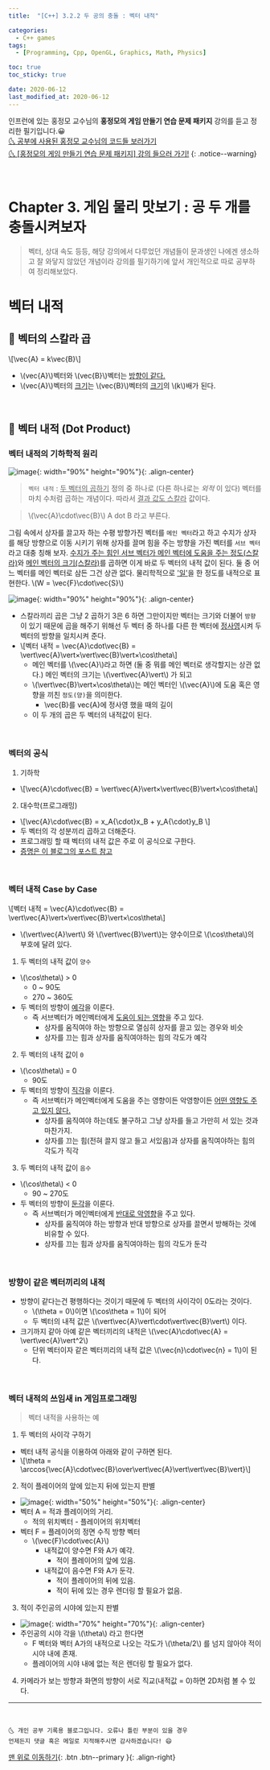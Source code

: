 ```yaml
---
title:  "[C++] 3.2.2 두 공의 충돌 : 벡터 내적" 

categories:
  - C++ games
tags:
  - [Programming, Cpp, OpenGL, Graphics, Math, Physics]

toc: true
toc_sticky: true

date: 2020-06-12
last_modified_at: 2020-06-12
---
```


인프런에 있는 홍정모 교수님의 **홍정모의 게임 만들기 연습 문제 패키지** 강의를 듣고 정리한 필기입니다.😀   
[🌜 공부에 사용된 홍정모 교수님의 코드들 보러가기](https://github.com/jmhong-simulation/GameDevPracticePackage)   
[🌜 [홍정모의 게임 만들기 연습 문제 패키지] 강의 들으러 가기!](https://www.inflearn.com/course/c-2)
{: .notice--warning}

<br>

# Chapter 3. 게임 물리 맛보기 : 공 두 개를 충돌시켜보자

> 벡터, 상대 속도 등등, 해당 강의에서 다루었던 개념들이 문과생인 나에겐 생소하고 잘 와닿지 않았던 개념이라 강의를 필기하기에 앞서 개인적으로 따로 공부하여 정리해보았다.

# 벡터 내적

## 🔔 벡터의 스칼라 곱
\\[\vec{A} = k\vec{B}\\]
- \\(vec{A}\\)벡터와 \\(vec{B}\\)벡터는 <u>방향이 같다.</u>
- \\(vec{A}\\)벡터의 <u>크기</u>는 \\(vec{B}\\)벡터의 <u>크기</u>의 \\(k\\)배가 된다.

<br>

## 🔔 벡터 내적 (Dot Product)

### 벡터 내적의 기하학적 원리 

![image](https://user-images.githubusercontent.com/42318591/85204057-cf98b780-b34c-11ea-890a-c7830197aaff.png){: width="90%" height="90%"}{: .align-center}

> `벡터 내적` : <u>두 벡터의 곱하기</u> 정의 중 하나로 (다른 하나로는 *외적* 이 있다) 벡터를 마치 수처럼 곱하는 개념이다. 따라서 <u>결과 값도 스칼라</u> 값이다.

> \\(\vec{A}\cdot\vec{B}\\) A dot B 라고 부른다. 

그림 속에서 상자를 끌고자 하는 수평 방향가진 벡터를 `메인 벡터`라고 하고 수지가 상자를 해당 방향으로 이동 시키기 위해 상자를 끌며 힘을 주는 방향을 가진 벡터를 `서브 벡터`라고 대충 칭해 보자. <u>수지가 주는 힘인 서브 벡터가 메인 벡터에 도움을 주는 정도(스칼라)</u>와 <u>메인 벡터의 크기(스칼라)</u>를 곱하면 이게 바로 두 벡터의 내적 값이 된다. 둘 중 어느 벡터를 메인 벡터로 삼든 그건 상관 없다. 물리학적으로 <u>'일'</u>을 한 정도를 내적으로 표현한다. \\(W = \vec{F}\cdot\vec{S}\\) 

![image](https://user-images.githubusercontent.com/42318591/85204758-9b73c580-b351-11ea-99ee-3eccd28dc25d.png){: width="90%" height="90%"}{: .align-center}


- 스칼라끼리 곱은 그냥 2 곱하기 3은 6 하면 그만이지만 벡터는 크기와 더불어 `방향`이 있기 때문에 곱을 해주기 위해선 두 벡터 중 하나를 다른 한 벡터에 <u>정사영</u>시켜 두 벡터의 방향을 일치시켜 준다.
- \\[벡터 내적 = \vec{A}\cdot\vec{B} = \vert\vec{A}\vert×\vert\vec{B}\vert×\cos\theta\\]
  - 메인 벡터를 \\(\vec{A}\\)라고 하면 (둘 중 뭐를 메인 벡터로 생각할지는 상관 없다.) 메인 벡터의 크기는 \\(\vert\vec{A}\vert\\) 가 되고 
  - \\(\vert\vec{B}\vert×\cos\theta\\)는 메인 벡터인 \\(\vec{A}\\)에 도움 혹은 영향을 끼친 `정도(양)`을 의미한다. 
    - \vec{B}를 vec{A}에 정사영 했을 때의 길이
  - 이 두 개의 곱은 두 벡터의 내적값이 된다. 

<br>

### 벡터의 공식 

1. 기하학
  - \\[\vec{A}\cdot\vec{B} = \vert\vec{A}\vert×\vert\vec{B}\vert×\cos\theta\\]
2. 대수학(프로그래밍)
  - \\[\vec{A}\cdot\vec{B} = x_A{\cdot}x_B + y_A{\cdot}y_B \\]
  - 두 벡터의 각 성분끼리 곱하고 더해준다.
  - 프로그래밍 할 때 벡터의 내적 값은 주로 이 공식으로 구한다.
  - [증명은 이 블로그의 포스트 참고](https://blog.naver.com/at3650/40202767942) 

<br>

### 벡터 내적 Case by Case

\\[벡터 내적 = \vec{A}\cdot\vec{B} = \vert\vec{A}\vert×\vert\vec{B}\vert×\cos\theta\\]

- \\(\vert\vec{A}\vert\\) 와 \\(\vert\vec{B}\vert\\)는 양수이므로 \\(\cos\theta\\)의 부호에 달려 있다.

1. 두 벡터의 내적 값이 `양수`
  - \\(\cos\theta\\) > 0
    - 0 ~ 90도
    - 270 ~ 360도
  - 두 벡터의 방향이 <u>예각</u>을 이룬다.
    - 즉 서브벡터가 메인벡터에게 <u>도움이 되는 영향</u>을 주고 있다.
      - 상자를 움직여야 하는 방향으로 열심히 상자를 끌고 있는 경우와 비슷
      - 상자를 끄는 힘과 상자를 움직여야하는 힘의 각도가 예각
2. 두 벡터의 내적 값이 `0`
  - \\(\cos\theta\\) = 0
    - 90도
  - 두 벡터의 방향이 <u>직각</u>을 이룬다.
    - 즉 서브벡터가 메인벡터에게 도움을 주는 영향이든 악영향이든 <u>어떤 영향도 주고 있지 않다.</u>
      - 상자를 움직여야 하는데도 불구하고 그냥 상자를 들고 가만히 서 있는 것과 마찬가지.
      - 상자를 끄는 힘(전혀 끌지 않고 들고 서있음)과 상자를 움직여야하는 힘의 각도가 직각
3. 두 벡터의 내적 값이 `음수`
  - \\(\cos\theta\\) < 0
    - 90 ~ 270도
  - 두 벡터의 방향이 <u>둔각</u>을 이룬다.
    - 즉 서브벡터가 메인벡터에게 <u>반대로 악영향</u>을 주고 있다.
      - 상자를 움직여야 하는 방향과 반대 방향으로 상자를 끌면서 방해하는 것에 비유할 수 있다.
      - 상자를 끄는 힘과 상자를 움직여야하는 힘의 각도가 둔각

<br>

### 방향이 같은 벡터끼리의 내적

- 방향이 같다는건 평행하다는 것이기 때문에 두 벡터의 사이각이 0도라는 것이다. 
  - \\(\theta = 0\\)이면 \\(\cos\theta = 1\\)이 되어 
  - 두 벡터의 내적 값은  \\(\vert\vec{A}\vert\cdot\vert\vec{B}\vert\\) 이다.
- 크기까지 같아 아예 같은 벡터끼리의 내적은 \\(\vec{A}\cdot\vec{A} = \vert\vec{A}\vert^2\\)
  - 단위 벡터이자 같은 벡터끼리의 내적 값은 \\(\vec{n}\cdot\vec{n} = 1\\)이 된다.

<br>

### 벡터 내적의 쓰임새 in 게임프로그래밍

> 벡터 내적을 사용하는 예

1. 두 벡터의 사이각 구하기
  - 벡터 내적 공식을 이용하여 아래와 같이 구하면 된다. 
  - \\[\theta = \arccos{\vec{A}\cdot\vec{B}\over\vert\vec{A}\vert\vert\vec{B}\vert}\\]
2. 적이 플레이어의 앞에 있는지 뒤에 있는지 판별
  - ![image](https://user-images.githubusercontent.com/42318591/85206865-ff9d8600-b35f-11ea-91fd-1ca6e5f9c583.png){: width="50%" height="50%"}{: .align-center}
  - 벡터 A = 적과 플레이어의 거리. 
    - 적의 위치벡터 - 플레이어의 위치벡터
  - 벡터 F = 플레이어의 정면 수직 방향 벡터
    - \\(\vec{F}\cdot\vec{A}\\)
        - 내적값이 양수면 F와 A가 예각.
          - 적이 플레이어의 앞에 있음.
        - 내적값이 음수면 F와 A가 둔각.
          - 적이 플레이어의 뒤에 있음.
          - 적이 뒤에 있는 경우 렌더링 할 필요가 없음. 
3. 적이 주인공의 시야에 있는지 판별
  - ![image](https://user-images.githubusercontent.com/42318591/85206952-92d6bb80-b360-11ea-8700-f79761d23d20.png){: width="70%" height="70%"}{: .align-center}
  - 주인공의 시야 각을 \\(\theta\\) 라고 한다면
    - F 벡터와 벡터 A가의 내적으로 나오는 각도가 \\(\theta/2\\) 를 넘지 않아야 적이 시야 내에 존재.
    - 플레이어의 시야 내에 없는 적은 렌더링 할 필요가 없다.
4. 카메라가 보는 방향과 화면의 방향이 서로 직교(내적값 = 0)하면 2D처럼 볼 수 있다. 


***
<br>

    🌜 개인 공부 기록용 블로그입니다. 오류나 틀린 부분이 있을 경우 
    언제든지 댓글 혹은 메일로 지적해주시면 감사하겠습니다! 😄

[맨 위로 이동하기](#){: .btn .btn--primary }{: .align-right}